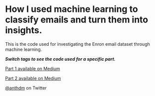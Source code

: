 # How I used machine learning to classify emails and turn them into insights.

This is the code used for investigating the Enron email dataset through machine learning.

***Switch tags to see the code used for a specific part.***

[Part 1 available on Medium](https://medium.com/@anthonydm/how-i-used-machine-learning-to-classify-emails-and-turn-them-into-insights-efed37c1e66) 

[Part 2 available on Medium](https://medium.com/@anthonydm/how-i-used-machine-learning-to-classify-emails-and-turn-them-into-insights-part-2-6a8f26477c86) 

[@anthdm](https://twitter.com/anthdm) on Twitter
